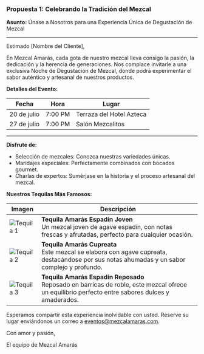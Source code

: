 ### Propuesta 1: Celebrando la Tradición del Mezcal

**Asunto:** Únase a Nosotros para una Experiencia Única de Degustación de Mezcal

---

Estimado [Nombre del Cliente],

En Mezcal Amarás, cada gota de nuestro mezcal lleva consigo la pasión, la dedicación y la herencia de generaciones. Nos complace invitarle a una exclusiva Noche de Degustación de Mezcal, donde podrá experimentar el sabor auténtico y artesanal de nuestros productos.

**Detalles del Evento:**

| Fecha       | Hora    | Lugar               |
|-------------|---------|---------------------|
| 20 de julio | 7:00 PM | Terraza del Hotel Azteca |
| 27 de julio | 7:00 PM | Salón Mezcalitos    |

---

**Disfrute de:**

- Selección de mezcales: Conozca nuestras variedades únicas.
- Maridajes especiales: Perfectamente combinados con bocados gourmet.
- Charlas de expertos: Sumérjase en la historia y el proceso artesanal del mezcal.

**Nuestros Tequilas Más Famosos:**

| Imagen                                                                                 | Descripción                                                                                                                                         |
|----------------------------------------------------------------------------------------|-----------------------------------------------------------------------------------------------------------------------------------------------------|
| ![Tequila 1](https://img.freepik.com/foto-gratis/vida-muerta-mezcal-gusano-maguey_23-2151267882.jpg?w=360&t=st=1720887029~exp=1720887629~hmac=91e77b50b64234279431c752b8f740a7c9e1978d105be49d727ae5e8770d67ee)                      | **Tequila Amarás Espadín Joven**<br>Un mezcal joven de agave espadín, con notas frescas y afrutadas, perfecto para cualquier ocasión.               |
| ![Tequila 2](https://mezcalamaras.com/img/products/product2.jpg)                      | **Tequila Amarás Cupreata**<br>Este mezcal se elabora con agave cupreata, destacándose por sus notas ahumadas y un sabor complejo y profundo.       |
| ![Tequila 3](https://mezcalamaras.com/img/products/product3.jpg)                      | **Tequila Amarás Espadín Reposado**<br>Reposado en barricas de roble, este mezcal ofrece un equilibrio perfecto entre sabores dulces y amaderados.   |

Esperamos compartir esta experiencia inolvidable con usted. Reserve su lugar enviándonos un correo a [eventos@mezcalamaras.com](mailto:eventos@mezcalamaras.com).

Con amor y pasión,

El equipo de Mezcal Amarás
